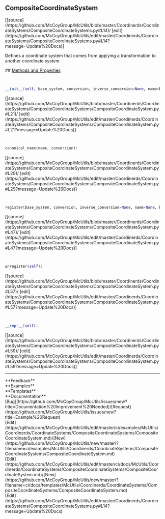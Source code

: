 ## <a id="McUtils.Coordinerds.CoordinateSystems.CompositeCoordinateSystems.CompositeCoordinateSystem">CompositeCoordinateSystem</a> 

<div class="docs-source-link" markdown="1">
[[source](https://github.com/McCoyGroup/McUtils/blob/master/Coordinerds/CoordinateSystems/CompositeCoordinateSystems.py#L14)/
[edit](https://github.com/McCoyGroup/McUtils/edit/master/Coordinerds/CoordinateSystems/CompositeCoordinateSystems.py#L14?message=Update%20Docs)]
</div>

Defines a coordinate system that comes from applying a transformation
to another coordinate system







<div class="collapsible-section">
 <div class="collapsible-section collapsible-section-header" markdown="1">
## <a class="collapse-link" data-toggle="collapse" href="#methods" markdown="1"> Methods and Properties</a> <a class="float-right" data-toggle="collapse" href="#methods"><i class="fa fa-chevron-down"></i></a>
 </div>
 <div class="collapsible-section collapsible-section-body collapse show" id="methods" markdown="1">
 
<a id="McUtils.Coordinerds.CoordinateSystems.CompositeCoordinateSystems.CompositeCoordinateSystem.__init__" class="docs-object-method">&nbsp;</a> 
```python
__init__(self, base_system, conversion, inverse_conversion=None, name=None, batched=None, pointwise=True, **opts): 
```
<div class="docs-source-link" markdown="1">
[[source](https://github.com/McCoyGroup/McUtils/blob/master/Coordinerds/CoordinateSystems/CompositeCoordinateSystems/CompositeCoordinateSystem.py#L21)/
[edit](https://github.com/McCoyGroup/McUtils/edit/master/Coordinerds/CoordinateSystems/CompositeCoordinateSystems/CompositeCoordinateSystem.py#L21?message=Update%20Docs)]
</div>


<a id="McUtils.Coordinerds.CoordinateSystems.CompositeCoordinateSystems.CompositeCoordinateSystem.canonical_name" class="docs-object-method">&nbsp;</a> 
```python
canonical_name(name, conversion): 
```
<div class="docs-source-link" markdown="1">
[[source](https://github.com/McCoyGroup/McUtils/blob/master/Coordinerds/CoordinateSystems/CompositeCoordinateSystems/CompositeCoordinateSystem.py#L29)/
[edit](https://github.com/McCoyGroup/McUtils/edit/master/Coordinerds/CoordinateSystems/CompositeCoordinateSystems/CompositeCoordinateSystem.py#L29?message=Update%20Docs)]
</div>


<a id="McUtils.Coordinerds.CoordinateSystems.CompositeCoordinateSystems.CompositeCoordinateSystem.register" class="docs-object-method">&nbsp;</a> 
```python
register(base_system, conversion, inverse_conversion=None, name=None, batched=None, pointwise=True, **opts): 
```
<div class="docs-source-link" markdown="1">
[[source](https://github.com/McCoyGroup/McUtils/blob/master/Coordinerds/CoordinateSystems/CompositeCoordinateSystems/CompositeCoordinateSystem.py#L47)/
[edit](https://github.com/McCoyGroup/McUtils/edit/master/Coordinerds/CoordinateSystems/CompositeCoordinateSystems/CompositeCoordinateSystem.py#L47?message=Update%20Docs)]
</div>


<a id="McUtils.Coordinerds.CoordinateSystems.CompositeCoordinateSystems.CompositeCoordinateSystem.unregister" class="docs-object-method">&nbsp;</a> 
```python
unregister(self): 
```
<div class="docs-source-link" markdown="1">
[[source](https://github.com/McCoyGroup/McUtils/blob/master/Coordinerds/CoordinateSystems/CompositeCoordinateSystems/CompositeCoordinateSystem.py#L57)/
[edit](https://github.com/McCoyGroup/McUtils/edit/master/Coordinerds/CoordinateSystems/CompositeCoordinateSystems/CompositeCoordinateSystem.py#L57?message=Update%20Docs)]
</div>


<a id="McUtils.Coordinerds.CoordinateSystems.CompositeCoordinateSystems.CompositeCoordinateSystem.__repr__" class="docs-object-method">&nbsp;</a> 
```python
__repr__(self): 
```
<div class="docs-source-link" markdown="1">
[[source](https://github.com/McCoyGroup/McUtils/blob/master/Coordinerds/CoordinateSystems/CompositeCoordinateSystems/CompositeCoordinateSystem.py#L59)/
[edit](https://github.com/McCoyGroup/McUtils/edit/master/Coordinerds/CoordinateSystems/CompositeCoordinateSystems/CompositeCoordinateSystem.py#L59?message=Update%20Docs)]
</div>
 </div>
</div>












---


<div markdown="1" class="text-secondary">
<div class="container">
  <div class="row">
   <div class="col" markdown="1">
**Feedback**   
</div>
   <div class="col" markdown="1">
**Examples**   
</div>
   <div class="col" markdown="1">
**Templates**   
</div>
   <div class="col" markdown="1">
**Documentation**   
</div>
   <div class="col" markdown="1">
   
</div>
   <div class="col" markdown="1">
   
</div>
   <div class="col" markdown="1">
   
</div>
</div>
  <div class="row">
   <div class="col" markdown="1">
[Bug](https://github.com/McCoyGroup/McUtils/issues/new?title=Documentation%20Improvement%20Needed)/[Request](https://github.com/McCoyGroup/McUtils/issues/new?title=Example%20Request)   
</div>
   <div class="col" markdown="1">
[Edit](https://github.com/McCoyGroup/McUtils/edit/master/ci/examples/McUtils/Coordinerds/CoordinateSystems/CompositeCoordinateSystems/CompositeCoordinateSystem.md)/[New](https://github.com/McCoyGroup/McUtils/new/master/?filename=ci/examples/McUtils/Coordinerds/CoordinateSystems/CompositeCoordinateSystems/CompositeCoordinateSystem.md)   
</div>
   <div class="col" markdown="1">
[Edit](https://github.com/McCoyGroup/McUtils/edit/master/ci/docs/McUtils/Coordinerds/CoordinateSystems/CompositeCoordinateSystems/CompositeCoordinateSystem.md)/[New](https://github.com/McCoyGroup/McUtils/new/master/?filename=ci/docs/templates/McUtils/Coordinerds/CoordinateSystems/CompositeCoordinateSystems/CompositeCoordinateSystem.md)   
</div>
   <div class="col" markdown="1">
[Edit](https://github.com/McCoyGroup/McUtils/edit/master/Coordinerds/CoordinateSystems/CompositeCoordinateSystems.py#L14?message=Update%20Docs)   
</div>
   <div class="col" markdown="1">
   
</div>
   <div class="col" markdown="1">
   
</div>
   <div class="col" markdown="1">
   
</div>
</div>
</div>
</div>